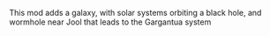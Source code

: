 This mod adds a galaxy, with solar systems orbiting a black hole, and wormhole near Jool that leads to the Gargantua system

